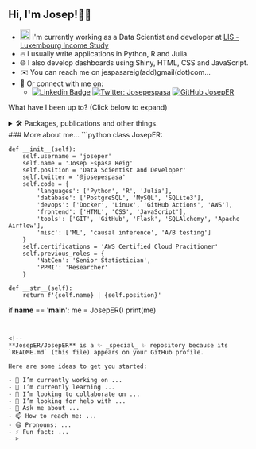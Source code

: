 <h2> Hi, I'm Josep!👨‍🦲</h2> 

* <img src="https://media.giphy.com/media/WUlplcMpOCEmTGBtBW/giphy.gif" width="20"> I'm currently working as a Data Scientist and developer at <a href="https://www.lisdatacenter.org/">LIS - Luxembourg Income Study</a>
* 🔥 I usually write applications in Python, R and Julia.
* 🌐 I also develop dashboards using Shiny, HTML, CSS and JavaScript.
* ✉️ You can reach me on jespasareig(add)gmail(dot)com...
* 🔗 Or connect with me on:
    * [![Linkedin Badge](https://img.shields.io/badge/-josepespasa-blue?style=flat-square&logo=Linkedin&logoColor=white&link=https://www.linkedin.com/in/josepespasareig/)](https://www.linkedin.com/in/josepespasareig) [![Twitter: Josepespasa](https://img.shields.io/twitter/follow/Josepespasa?style=social)](https://twitter.com/Josepespasa) [![GitHub JosepER](https://img.shields.io/github/followers/josper?label=follow&style=social)](https://github.com/JosepER)

What have I been up to? (Click below to expand)
<details>
<summary>🛠 Packages, publications and other things.</summary>
      <br>
   - [**Talk: Julia as a software for Official Statistics and Social Sciences**](https://github.com/JosepER/ntts2023_julia_for_official_statistics): Presentation at the 2023 NTTS conference in Brussels. 

<br>
</details>
### More about me... 
```python
class JosepER:

    def __init__(self):
        self.username = 'joseper'
        self.name = 'Josep Espasa Reig'
        self.position = 'Data Scientist and Developer'
        self.twitter = '@josepespasa'
        self.code = {
            'languages': ['Python', 'R', 'Julia'],
            'database': ['PostgreSQL', 'MySQL', 'SQLite3'],
            'devops': ['Docker', 'Linux', 'GitHub Actions', 'AWS'],
            'frontend': ['HTML', 'CSS', 'JavaScript'],
            'tools': ['GIT', 'GitHub', 'Flask', 'SQLAlchemy', 'Apache Airflow'],
            'misc': ['ML', 'causal inference', 'A/B testing']
        }
        self.certifications = 'AWS Certified Cloud Pracitioner'
        self.previous_roles = {
            'NatCen': 'Senior Statistician',
            'PPMI': 'Researcher'
        }

    def __str__(self):
        return f'{self.name} | {self.position}'

if __name__ == '__main__':
    me = JosepER()
    print(me)
```


<!--
**JosepER/JosepER** is a ✨ _special_ ✨ repository because its `README.md` (this file) appears on your GitHub profile.

Here are some ideas to get you started:

- 🔭 I’m currently working on ...
- 🌱 I’m currently learning ...
- 👯 I’m looking to collaborate on ...
- 🤔 I’m looking for help with ...
- 💬 Ask me about ...
- 📫 How to reach me: ...
- 😄 Pronouns: ...
- ⚡ Fun fact: ...
-->
